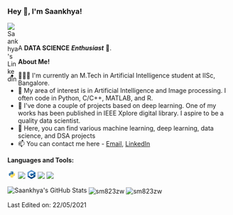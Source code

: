 <h3 title="hehehe"> Hey 👋, I'm Saankhya!</h3>

<a href="https://www.linkedin.com/in/sm823zw/">
  <img align="left" alt="Saankhya's LinkedIn" width="24px" src="https://cdn.jsdelivr.net/npm/simple-icons@v3/icons/linkedin.svg" />
</a>

<br />
<br />

A **DATA SCIENCE** ***Enthusiast*** 🚀.

**About Me!**

- 👨🏽‍💻 I'm currently an M.Tech in Artificial Intelligence student at IISc, Bangalore. 
- 🌱 My area of interest is in Artificial Intelligence and Image processing. I often code in Python, C/C++, MATLAB, and R.
- 🤔 I've done a couple of projects based on deep learning. One of my works has been published in IEEE Xplore digital library. I aspire to be a quality data scientist.
- 💬 Here, you can find various machine learning, deep learning, data science, and DSA projects
- 📫 You can contact me here - [Email](mailto:saankhyas@iisc.ac.in), [LinkedIn](https://www.linkedin.com/in/sm823zw/)



**Languages and Tools:**  


<code><img height="20" src="https://raw.githubusercontent.com/github/explore/80688e429a7d4ef2fca1e82350fe8e3517d3494d/topics/python/python.png"></code>
<code><img height="20" src="https://www.vhv.rs/dpng/d/574-5748769_c-logo-png-transparent-c-programming-language-logo.png"></code>
<code><img height="20" src="https://raw.githubusercontent.com/github/explore/80688e429a7d4ef2fca1e82350fe8e3517d3494d/topics/cpp/cpp.png"></code>
<code><img height="20" src="http://mercury.webster.edu/aleshunas/R_learning_infrastructure/images/RStudio-Ball.png"></code>
<code><img height="20" src="https://datascience.foundation/backend/web/uploads/blog/Working-with-Python-on-Cloud.png"></code>


<img src="https://github-readme-stats.vercel.app/api?username=sm823zw&show_icons=true&hide_border=true&count_private=true&theme=shades-of-purple&icon_color=fad000" alt="Saankhya's GitHub Stats">
<img align="center" src="https://github-readme-streak-stats.herokuapp.com/?user=sm823zw&count_private=true&theme=radical" alt="sm823zw" />
<img align="center" width=500 src="https://github-readme-stats.vercel.app/api/top-langs/?username=sm823zw&count_private=true&theme=radical" alt="sm823zw" />


Last Edited on: 22/05/2021
